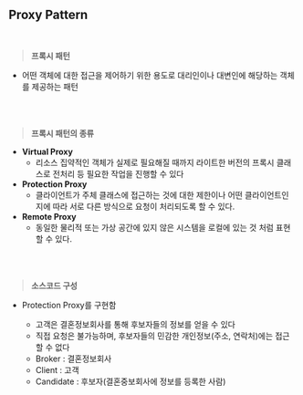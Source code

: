 ## Proxy Pattern

<br>

> **프록시 패턴**

- 어떤 객체에 대한 접근을 제어하기 위한 용도로 대리인이나 대변인에 해당하는 객체를 제공하는 패턴

<br>

<br>

> **프록시 패턴의 종류**

- **Virtual Proxy**
  - 리소스 집약적인 객체가 실제로 필요해질 때까지 라이트한 버전의 프록시 클래스로 전처리 등 필요한 작업을 진행할 수 있다 
- **Protection Proxy**
  - 클라이언트가 주체 클래스에 접근하는 것에 대한 제한이나 어떤 클라이언트인지에 따라 서로 다른 방식으로 요청이 처리되도록 할 수 있다. 
- **Remote Proxy**
  - 동일한 물리적 또는 가상 공간에 있지 않은 시스템을 로컬에 있는 것 처럼 표현할 수 있다. 

<br>

<br>

> **소스코드 구성**

- Protection Proxy를 구현함

  - 고객은 결혼정보회사를 통해 후보자들의 정보를 얻을 수 있다
  - 직접 요청은 불가능하며, 후보자들의 민감한 개인정보(주소, 연락처)에는 접근할 수 없다
  - Broker : 결혼정보회사
  - Client : 고객
  - Candidate : 후보자(결혼중보회사에 정보를 등록한 사람)

  
